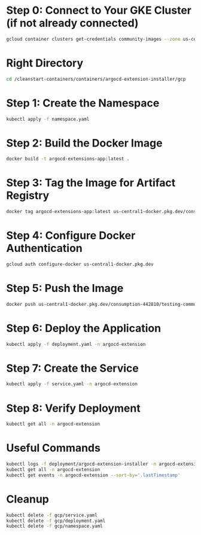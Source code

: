 # Step 0: Connect to Your GKE Cluster (if not already connected)
```bash
gcloud container clusters get-credentials community-images --zone us-central1-a
```
# Right Directory
```bash
cd /cleanstart-containers/containers/argocd-extension-installer/gcp
```

# Step 1: Create the Namespace
```bash
kubectl apply -f namespace.yaml
```

# Step 2: Build the Docker Image
```bash
docker build -t argocd-extensions-app:latest .
```

# Step 3: Tag the Image for Artifact Registry
```bash
docker tag argocd-extensions-app:latest us-central1-docker.pkg.dev/consumption-442810/testing-community-images/argocd-extensions-app:latest
```

# Step 4: Configure Docker Authentication
```bash
gcloud auth configure-docker us-central1-docker.pkg.dev
```

# Step 5: Push the Image
```bash
docker push us-central1-docker.pkg.dev/consumption-442810/testing-community-images/argocd-extensions-app:latest
```

# Step 6: Deploy the Application
```bash
kubectl apply -f deployment.yaml -n argocd-extension
```

# Step 7: Create the Service
```bash
kubectl apply -f service.yaml -n argocd-extension
```

# Step 8: Verify Deployment
```bash
kubectl get all -n argocd-extension
```

# Useful Commands
```bash
kubectl logs -f deployment/argocd-extension-installer -n argocd-extension
kubectl get all -n argocd-extension
kubectl get events -n argocd-extension --sort-by='.lastTimestamp'
```

# Cleanup
```bash
kubectl delete -f gcp/service.yaml
kubectl delete -f gcp/deployment.yaml
kubectl delete -f gcp/namespace.yaml
```